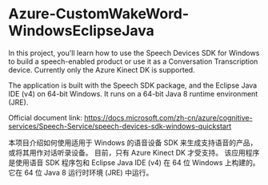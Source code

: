 # Azure-CustomWakeWord-WindowsEclipseJava
In this project, you'll learn how to use the Speech Devices SDK for Windows to build a speech-enabled product or use it as a Conversation Transcription device. Currently only the Azure Kinect DK is supported.

The application is built with the Speech SDK package, and the Eclipse Java IDE (v4) on 64-bit Windows. It runs on a 64-bit Java 8 runtime environment (JRE).

Official document link: https://docs.microsoft.com/zh-cn/azure/cognitive-services/Speech-Service/speech-devices-sdk-windows-quickstart

本项目介绍如何使用适用于 Windows 的语音设备 SDK 来生成支持语音的产品，或将其用作对话听录设备。 目前，只有 Azure Kinect DK 才受支持。
该应用程序是使用语音 SDK 程序包和 Eclipse Java IDE (v4) 在 64 位 Windows 上构建的。 它在 64 位 Java 8 运行时环境 (JRE) 中运行。
